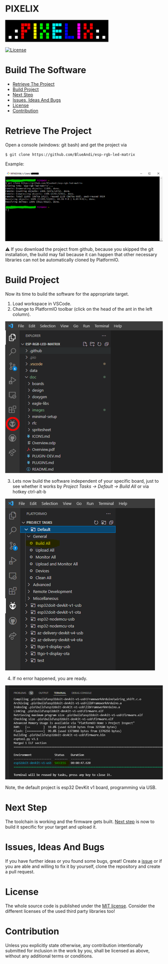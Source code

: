 # PIXELIX <!-- omit in toc -->
![PIXELIX](../images/LogoBlack.png)

[![License](https://img.shields.io/badge/license-MIT-blue.svg)](http://choosealicense.com/licenses/mit/)

# Build The Software <!-- omit in toc -->

- [Retrieve The Project](#retrieve-the-project)
- [Build Project](#build-project)
- [Next Step](#next-step)
- [Issues, Ideas And Bugs](#issues-ideas-and-bugs)
- [License](#license)
- [Contribution](#contribution)

# Retrieve The Project

Open a console (windows: git bash) and get the project via
```
$ git clone https://github.com/BlueAndi/esp-rgb-led-matrix
```

Example:

![GitCloneOnConsole](../images/GitCloneOnConsole.png)

:warning: If you download the project from github, because you skipped the git installation, the build may fail because it can happen that other necessary libraries can not be automatically cloned by PlatformIO.

# Build Project
Now its time to build the software for the appropriate target.

1. Load workspace in VSCode.
2. Change to PlatformIO toolbar (click on the head of the ant in the left column).

![VSCodePIOIcon](../images/VSCodePIOIcon.png)

3. Lets now build the software independent of your specific board, just to see whether it works by _Project Tasks -> Default -> Build All_ or via hotkey ctrl-alt-b

![VSCodePIODefault](../images/VSCodePIODefault.png)

4. If no error happened, you are ready.

![VSCodePIODefaultBuild](../images/VSCodePIODefaultBuild.png)

Note, the default project is esp32 DevKit v1 board, programming via USB.

# Next Step
The toolchain is working and the firmware gets built. [Next step](SW-UPDATE.md) is now to build it specific for your target and upload it.

# Issues, Ideas And Bugs
If you have further ideas or you found some bugs, great! Create a [issue](https://github.com/BlueAndi/esp-rgb-led-matrix/issues) or if you are able and willing to fix it by yourself, clone the repository and create a pull request.

# License
The whole source code is published under the [MIT license](http://choosealicense.com/licenses/mit/).
Consider the different licenses of the used third party libraries too!

# Contribution
Unless you explicitly state otherwise, any contribution intentionally submitted for inclusion in the work by you, shall be licensed as above, without any
additional terms or conditions.
